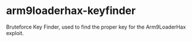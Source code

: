 # arm9loaderhax-keyfinder
Bruteforce Key Finder, used to find the proper key for the Arm9LoaderHax exploit.
